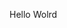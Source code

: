 Hello Wolrd


























































































































































































































































































































































































































































































































































































































































































































































































































































































































































































































































































































































































































































































































































































































































































































































